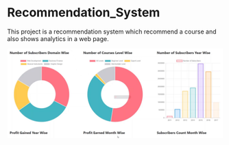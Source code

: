 # Recommendation_System

This project is a recommendation system which recommend a course and also shows analytics in a web page.

<p align="center">
  <img src="https://github.com/KBryt/Recommendation_System/blob/main/Assets/dashboard.JPG"
       alt="dashboard logo"
       width="750"
  >
</p>
